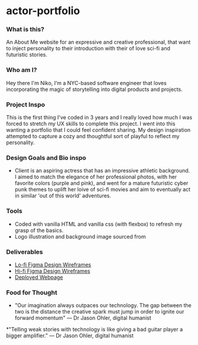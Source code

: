 # actor-portfolio

### What is this?
An About Me website for an expressive and creative professional, that want to inject personality to their introduction with their of love sci-fi and futuristic stories.

### Who am I? 
Hey there I'm Niko, I’m a NYC-based software engineer that loves incorporating the magic of storytelling into digital products and projects.

### Project Inspo

This is the first thing I've coded in 3 years and I really loved how much I was forced to stretch my UX skills to complete this project. I went into this wanting a portfolio that I could feel confident sharing. My design inspiration attempted to capture a cozy and thoughtful sort of playful to reflect my personality.

### Design Goals and Bio inspo

* Client is an aspiring actress that has an impressive athletic background. I aimed to match the elegance of her professional photos, with her favorite colors (purple and pink), and went for a mature futuristic cyber punk themes to uplift her loive of sci-fi movies and aim to eventually act in similar 'out of this world' adventures.

### Tools
* Coded with vanilla HTML and vanilla css (with flexbox) to refresh my grasp of the basics.
* Logo illustration and background image sourced from

### Deliverables
* [Lo-fi Figma Design Wireframes](#)
* [Hi-fi Figma Design Wireframes](#)
* [Deployed Webpage](#)

### Food for Thought
* "Our imagination always outpaces our technology. The gap between the two is the distance the creative spark must jump in order to ignite our forward momentum" — Dr Jason Ohler, digital humanist

*"Telling weak stories with technology is like giving a bad guitar player a bigger amplifier.” — Dr Jason Ohler, digital humanist